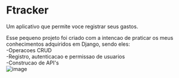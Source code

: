 # Ftracker
 Um aplicativo que permite voce registrar seus gastos.

 Esse pequeno projeto foi criado com a intencao de praticar os meus conhecimentos adquiridos em Django, sendo eles:
 <br>
 -Operacoes CRUD
 <br>
 -Registro, autenticacao e permissao de usuarios
 <br>
 -Construcao de API's
 <br>
 ![image](https://github.com/Dobat00/ftracker/assets/100180936/b901cb03-45f8-430f-88e4-154560d54585)
